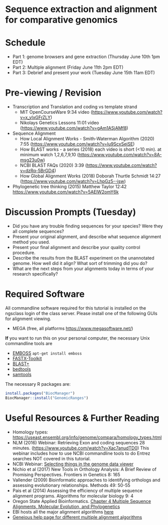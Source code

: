# Sequence extraction and alignment for comparative genomics

# Schedule

* Part 1: genome browsers and gene extraction (Thursday June 10th 1pm EDT)
* Part 2: Multiple alignment (Friday June 11th 2pm EDT) 
* Part 3: Debrief and present your work (Tuesday June 15th 11am EDT)

# Pre-viewing / Revision

* Transcription and Translation and coding vs template strand
	* MIT OpenCourseWare 9:34 video (https://www.youtube.com/watch?v=x_vlxGFrZLY)
	* Nikolays Genetics Lessons 11:01 video (https://www.youtube.com/watch?v=gAm1ASjAMf8)
* Sequence Alignment
	* How Local Alignment Works - Smith-Waterman Algorithm (2020) 7:55 (https://www.youtube.com/watch?v=lu9ScxSejSE)
	* How BLAST works - a series (2018) each video is short (<10 min). at minimum watch 1,2,6,7,9,10 (https://www.youtube.com/watch?v=8A-msg23u0w) 
	* NCBI BLAST FAQs (2020) 3:39 (https://www.youtube.com/watch?v=dzRq-5BrGD4)
	* How Global Alignment Works (2018) Doborah Thurtle Schmidt 14:27 (https://www.youtube.com/watch?v=LhpGz5--isw)
* Phylogenetic tree thinking (2015) Matthew Taylor 12:42 https://www.youtube.com/watch?v=5AElW2omY6k

# Discussion Prompts (Tuesday)

* Did you have any trouble finding sequences for your species? Were they all complete sequences?
* Present your original alignment, and describe what sequence alignment method you used.
* Present your final alignment and describe your quality control procedure.
* Describe the results from the BLAST experiment on the unannotated genome. How well did it align? What sort of trimming did you do?
* What are the next steps from your alignments today in terms of your research specifically?


# Required Software
All commandline software required for this tutorial is installed on the ngsclass login of the class server. 
Please install one of the following GUIs for alignment viewing. 
* MEGA (free, all platforms https://www.megasoftware.net/) 


**If** you want to run this on your personal computer, the necessary Unix commandline tools are
* [EMBOSS](http://emboss.open-bio.org/) `apt-get install emboss`
* [FASTX-Toolkit](http://hannonlab.cshl.edu/fastx_toolkit/commandline.html)
* [BLAST+](https://blast.ncbi.nlm.nih.gov/Blast.cgi?PAGE_TYPE=BlastDocs&DOC_TYPE=Download)
* [bedtools](https://bedtools.readthedocs.io/en/latest/)
* [samtools](http://www.htslib.org/)

The necessary R packages are:
```R
install.packages("BiocManager")
BiocManager::install("GenomicRanges")
```

# Useful Resources & Further Reading
* Homology types: https://useast.ensembl.org/info/genome/compara/homology_types.html
* NLM (2016) Webinar: Retrieving Exon and coding sequences 28 minutes. (https://www.youtube.com/watch?v=Xac7anudTD0)
	This webinar includes how to use NCBI commandline tools to do Entrez searches NOT covered in this tutorial.
* NCBI Webinar: [Selecting things in the genome data viewer](https://www.youtube.com/watch?v=EVNABwOCt_s)
* Nichio et al (2017) New Tools in Orthology Analysis: A Brief Review of Promising Perspectives. Frontiers in Genetics 8: 165
* Vallender (2009) Bioinformatic approaches to identifying orthologs and assessing evolutionary relationships. Methods 49: 50-55
* Pais et al (2014) Assessing the efficiency of multiple sequence alignment programs. Algorithms for molecular biology 9: 4 
* Oregon State Applied Bioinformatics. [Chapter 4 Multiple Sequence Alignments, Molecular Evolution, and Phylogenetics](https://open.oregonstate.education/appliedbioinformatics/chapter/chapter-4/)
* EBI hosts all the major alignment algorithms [here](https://www.ebi.ac.uk/Tools/msa/)
* [Geneious help page for different multiple alignment algorithms](https://help.geneious.com/hc/en-us/articles/360044627712-Which-multiple-alignment-algorithm-should-I-use-)